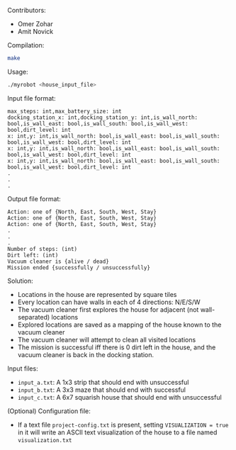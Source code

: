 Contributors:
- Omer Zohar
- Amit Novick

Compilation:
```bash
make
```

Usage:
```bash
./myrobot <house_input_file>
```

Input file format:
```
max_steps: int,max_battery_size: int
docking_station_x: int,docking_station_y: int,is_wall_north: bool,is_wall_east: bool,is_wall_south: bool,is_wall_west: bool,dirt_level: int
x: int,y: int,is_wall_north: bool,is_wall_east: bool,is_wall_south: bool,is_wall_west: bool,dirt_level: int
x: int,y: int,is_wall_north: bool,is_wall_east: bool,is_wall_south: bool,is_wall_west: bool,dirt_level: int
x: int,y: int,is_wall_north: bool,is_wall_east: bool,is_wall_south: bool,is_wall_west: bool,dirt_level: int
.
.
.
```

Output file format:
```
Action: one of {North, East, South, West, Stay}
Action: one of {North, East, South, West, Stay}
Action: one of {North, East, South, West, Stay}
.
.
.
Number of steps: (int)
Dirt left: (int)
Vacuum cleaner is {alive / dead}
Mission ended {successfully / unsuccessfully}
```

Solution:
- Locations in the house are represented by square tiles
- Every location can have walls in each of 4 directions: N/E/S/W
- The vacuum cleaner first explores the house for adjacent (not wall-separated) locations
- Explored locations are saved as a mapping of the house known to the vacuum cleaner
- The vacuum cleaner will attempt to clean all visited locations
- The mission is successful iff there is 0 dirt left in the house, and the vacuum cleaner is back in the docking station.

Input files:
- `input_a.txt`: A 1x3 strip that should end with unsuccessful
- `input_b.txt`: A 3x3 maze that should end with successful
- `input_c.txt`: A 6x7 squarish house that should end with unsuccessful

(Optional) Configuration file:
- If a text file `project-config.txt` is present, setting `VISUALIZATION = true` in it will write an ASCII text visualization of the house to a file named `visualization.txt`
